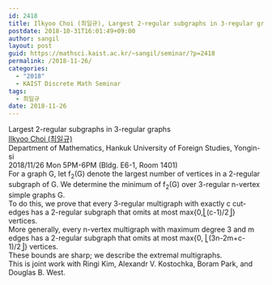 ```yaml
---
id: 2418
title: Ilkyoo Choi (최일규), Largest 2-regular subgraphs in 3-regular graphs
postdate: 2018-10-31T16:01:49+09:00
author: sangil
layout: post
guid: https://mathsci.kaist.ac.kr/~sangil/seminar/?p=2418
permalink: /2018-11-26/
categories:
  - "2018"
  - KAIST Discrete Math Seminar
tags:
  - 최일규
date: 2018-11-26
---
```

<div class="talk">
  Largest 2-regular subgraphs in 3-regular graphs
</div>

<div class="speaker">
  <a href="https://sites.google.com/view/ilkyoochoi">Ilkyoo Choi (최일규)</a><br /> Department of Mathematics, Hankuk University of Foreign Studies, Yongin-si
</div>

<div class="date">
  2018/11/26 Mon 5PM-6PM (Bldg. E6-1, Room 1401)
</div>

<div class="abstract">
  For a graph G, let f<sub>2</sub>(G) denote the largest number of vertices in a 2-regular subgraph of G. We determine the minimum of f<sub>2</sub>(G) over 3-regular n-vertex simple graphs G.<br /> To do this, we prove that every 3-regular multigraph with exactly c cut-edges has a 2-regular subgraph that omits at most max{0,⎣(c-1)/2⎦} vertices.<br /> More generally, every n-vertex multigraph with maximum degree 3 and m edges has a 2-regular subgraph that omits at most max{0, ⎣(3n-2m+c-1)/2⎦} vertices.<br /> These bounds are sharp; we describe the extremal multigraphs.<br /> This is joint work with Ringi Kim, Alexandr V. Kostochka, Boram Park, and Douglas B. West.
</div>